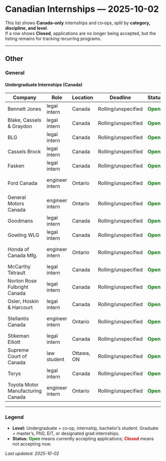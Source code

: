 
# Canadian Internships — 2025-10-02

This list shows **Canada‑only** internships and co‑ops, split by **category, discipline, and level**.  
If a row shows **Closed**, applications are no longer being accepted, but the listing remains for tracking recurring programs.

---

## Other

### General

#### Undergraduate Internships (Canada)

| Company | Role | Location | Deadline | Status | Tags | Link |
|--------|------|----------|----------|--------|------|------|
| Bennett Jones | legal intern | Canada | Rolling/unspecified | <span style="color:green;font-weight:bold">Open</span> | law | [Apply](https://www.bennettjones.com/Careers) |
| Blake, Cassels & Graydon | legal intern | Canada | Rolling/unspecified | <span style="color:green;font-weight:bold">Open</span> | law | [Apply](https://www.blakes.com/careers) |
| BLG | legal intern | Canada | Rolling/unspecified | <span style="color:green;font-weight:bold">Open</span> | law | [Apply](https://www.blg.com/en/careers) |
| Cassels Brock | legal intern | Canada | Rolling/unspecified | <span style="color:green;font-weight:bold">Open</span> | law | [Apply](https://cassels.com/careers) |
| Fasken | legal intern | Canada | Rolling/unspecified | <span style="color:green;font-weight:bold">Open</span> | law | [Apply](https://www.fasken.com/en/careers) |
| Ford Canada | engineer intern | Ontario | Rolling/unspecified | <span style="color:green;font-weight:bold">Open</span> | electrical, industrial, mechanical | [Apply](https://corporate.ford.ca/careers.html) |
| General Motors Canada | engineer intern | Ontario | Rolling/unspecified | <span style="color:green;font-weight:bold">Open</span> | electrical, industrial, mechanical | [Apply](https://careers.gm.com) |
| Goodmans | legal intern | Canada | Rolling/unspecified | <span style="color:green;font-weight:bold">Open</span> | law | [Apply](https://goodmans.ca/careers) |
| Gowling WLG | legal intern | Canada | Rolling/unspecified | <span style="color:green;font-weight:bold">Open</span> | law | [Apply](https://gowlingwlg.com/en/careers) |
| Honda of Canada Mfg. | engineer intern | Ontario | Rolling/unspecified | <span style="color:green;font-weight:bold">Open</span> | electrical, industrial, mechanical | [Apply](https://www.hondacanadamfg.ca/en/careers) |
| McCarthy Tétrault | legal intern | Canada | Rolling/unspecified | <span style="color:green;font-weight:bold">Open</span> | law | [Apply](https://www.mccarthy.ca/en/careers) |
| Norton Rose Fulbright Canada | legal intern | Canada | Rolling/unspecified | <span style="color:green;font-weight:bold">Open</span> | law | [Apply](https://www.nortonrosefulbright.com/en-ca/careers) |
| Osler, Hoskin & Harcourt | legal intern | Canada | Rolling/unspecified | <span style="color:green;font-weight:bold">Open</span> | law | [Apply](https://www.osler.com/en/careers) |
| Stellantis Canada | engineer intern | Ontario | Rolling/unspecified | <span style="color:green;font-weight:bold">Open</span> | electrical, industrial, mechanical | [Apply](https://careers.fcagroup.com) |
| Stikeman Elliott | legal intern | Canada | Rolling/unspecified | <span style="color:green;font-weight:bold">Open</span> | law | [Apply](https://www.stikeman.com/en-ca/careers) |
| Supreme Court of Canada | law student | Ottawa, ON | Rolling/unspecified | <span style="color:green;font-weight:bold">Open</span> | law | [Apply](https://www.scc-csc.ca/jobs-emplois/index-eng.aspx) |
| Torys | legal intern | Canada | Rolling/unspecified | <span style="color:green;font-weight:bold">Open</span> | law | [Apply](https://www.torys.com/careers) |
| Toyota Motor Manufacturing Canada | engineer intern | Ontario | Rolling/unspecified | <span style="color:green;font-weight:bold">Open</span> | electrical, industrial, mechanical | [Apply](https://tmmc.ca/en/careers) |


---

### Legend
- **Level:** Undergraduate = co‑op, internship, bachelor’s student. Graduate = master’s, PhD, EIT, or designated grad internships.
- **Status:** <span style="color:green;font-weight:bold">Open</span> means currently accepting applications; <span style="color:red;font-weight:bold">Closed</span> means not accepting now.


_Last updated: 2025-10-02_


